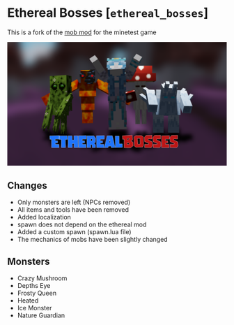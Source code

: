 # Ethereal Bosses [`ethereal_bosses`]

This is a fork of the [mob mod](https://codeberg.org/pixelzone/ethereal_bosses_reworked/) for the minetest game

![Preview](./screenshot.png)

## Changes

* Only monsters are left (NPCs removed)
* All items and tools have been removed
* Added localization
* spawn does not depend on the ethereal mod
* Added a custom spawn (spawn.lua file)
* The mechanics of mobs have been slightly changed

## Monsters

* Crazy Mushroom
* Depths Eye
* Frosty Queen
* Heated
* Ice Monster
* Nature Guardian
